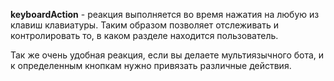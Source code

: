 
**keyboardAction** - реакция выполняется во время нажатия на любую из клавиш клавиатуры. Таким образом позволяет отслеживать и контролировать то, в каком разделе находится пользователь.



Так же очень удобная реакция, если вы делаете мультиязычного бота, и к определенным кнопкам нужно привязать различные действия.





